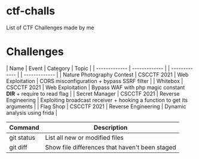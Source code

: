 # ctf-challs
List of CTF Challenges made by me

# Challenges

| Name | Event | Category | Topic |
| ------------- | ------------- | | ------------- | | ------------- |
| Nature Photography Contest  | CSCCTF 2021 | Web Exploitation | CORS misconfiguration + bypass SSRF filter |
| Whitebox  | CSCCTF 2021 | Web Exploitation | Bypass WAF with php magic constant __DIR__ + require to read flag |
| Secret Manager | CSCCTF 2021 | Reverse Engineering | Exploiting broadcast receiver + hooking a function to get its arguments |
| Flag Shop | CSCCTF 2021 | Reverse Engineering | Dynamic analysis using frida |



| Command | Description |
| --- | --- |
| git status | List all new or modified files |
| git diff | Show file differences that haven't been staged |
